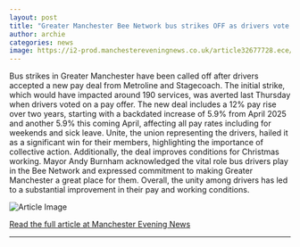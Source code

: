 ```yaml
---
layout: post
title: "Greater Manchester Bee Network bus strikes OFF as drivers vote to accept pay deal"
author: archie
categories: news
image: https://i2-prod.manchestereveningnews.co.uk/article32677728.ece/ALTERNATES/s1200/0_Bee-Network-Strikes.jpg
---
```

Bus strikes in Greater Manchester have been called off after drivers accepted a new pay deal from Metroline and Stagecoach. The initial strike, which would have impacted around 190 services, was averted last Thursday when drivers voted on a pay offer. The new deal includes a 12% pay rise over two years, starting with a backdated increase of 5.9% from April 2025 and another 5.9% this coming April, affecting all pay rates including for weekends and sick leave. Unite, the union representing the drivers, hailed it as a significant win for their members, highlighting the importance of collective action. Additionally, the deal improves conditions for Christmas working. Mayor Andy Burnham acknowledged the vital role bus drivers play in the Bee Network and expressed commitment to making Greater Manchester a great place for them. Overall, the unity among drivers has led to a substantial improvement in their pay and working conditions.

![Article Image](https://i2-prod.manchestereveningnews.co.uk/article32677728.ece/ALTERNATES/s1200/0_Bee-Network-Strikes.jpg)

[Read the full article at Manchester Evening News](https://www.manchestereveningnews.co.uk/news/greater-manchester-news/greater-manchester-bee-network-bus-32677727)

---

